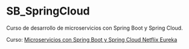# SB_SpringCloud

Curso de desarrollo de microservicios con Spring Boot y Spring Cloud.

Curso: [Microservicios con Spring Boot y Spring Cloud Netflix Eureka](https://www.udemy.com/course/microservicios-con-spring-boot-y-spring-cloud/)
